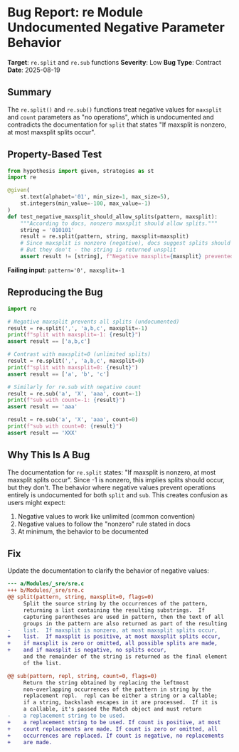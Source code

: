 # Bug Report: re Module Undocumented Negative Parameter Behavior

**Target**: `re.split` and `re.sub` functions
**Severity**: Low
**Bug Type**: Contract
**Date**: 2025-08-19

## Summary

The `re.split()` and `re.sub()` functions treat negative values for `maxsplit` and `count` parameters as "no operations", which is undocumented and contradicts the documentation for `split` that states "If maxsplit is nonzero, at most maxsplit splits occur".

## Property-Based Test

```python
from hypothesis import given, strategies as st
import re

@given(
    st.text(alphabet='01', min_size=1, max_size=5),
    st.integers(min_value=-100, max_value=-1)
)
def test_negative_maxsplit_should_allow_splits(pattern, maxsplit):
    """According to docs, nonzero maxsplit should allow splits."""
    string = '010101'
    result = re.split(pattern, string, maxsplit=maxsplit)
    # Since maxsplit is nonzero (negative), docs suggest splits should occur
    # But they don't - the string is returned unsplit
    assert result != [string], f"Negative maxsplit={maxsplit} prevented all splits"
```

**Failing input**: `pattern='0', maxsplit=-1`

## Reproducing the Bug

```python
import re

# Negative maxsplit prevents all splits (undocumented)
result = re.split(',', 'a,b,c', maxsplit=-1)
print(f"split with maxsplit=-1: {result}")
assert result == ['a,b,c']

# Contrast with maxsplit=0 (unlimited splits)
result = re.split(',', 'a,b,c', maxsplit=0)
print(f"split with maxsplit=0: {result}")
assert result == ['a', 'b', 'c']

# Similarly for re.sub with negative count
result = re.sub('a', 'X', 'aaa', count=-1)
print(f"sub with count=-1: {result}")
assert result == 'aaa'

result = re.sub('a', 'X', 'aaa', count=0)
print(f"sub with count=0: {result}")
assert result == 'XXX'
```

## Why This Is A Bug

The documentation for `re.split` states: "If maxsplit is nonzero, at most maxsplit splits occur". Since -1 is nonzero, this implies splits should occur, but they don't. The behavior where negative values prevent operations entirely is undocumented for both `split` and `sub`. This creates confusion as users might expect:
1. Negative values to work like unlimited (common convention)
2. Negative values to follow the "nonzero" rule stated in docs
3. At minimum, the behavior to be documented

## Fix

Update the documentation to clarify the behavior of negative values:

```diff
--- a/Modules/_sre/sre.c
+++ b/Modules/_sre/sre.c
@@ split(pattern, string, maxsplit=0, flags=0)
     Split the source string by the occurrences of the pattern,
     returning a list containing the resulting substrings.  If
     capturing parentheses are used in pattern, then the text of all
     groups in the pattern are also returned as part of the resulting
-    list.  If maxsplit is nonzero, at most maxsplit splits occur,
+    list.  If maxsplit is positive, at most maxsplit splits occur,
+    if maxsplit is zero or omitted, all possible splits are made,
+    and if maxsplit is negative, no splits occur,
     and the remainder of the string is returned as the final element
     of the list.

@@ sub(pattern, repl, string, count=0, flags=0)
     Return the string obtained by replacing the leftmost
     non-overlapping occurrences of the pattern in string by the
     replacement repl.  repl can be either a string or a callable;
     if a string, backslash escapes in it are processed.  If it is
     a callable, it's passed the Match object and must return
-    a replacement string to be used.
+    a replacement string to be used. If count is positive, at most
+    count replacements are made. If count is zero or omitted, all
+    occurrences are replaced. If count is negative, no replacements
+    are made.
```